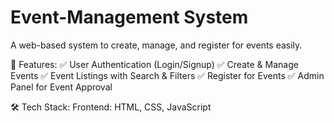 # Event-Management System
A web-based system to create, manage, and register for events easily.

🚀 Features:
✅ User Authentication (Login/Signup)
✅ Create & Manage Events
✅ Event Listings with Search & Filters
✅ Register for Events
✅ Admin Panel for Event Approval

🛠 Tech Stack:
Frontend: HTML, CSS, JavaScript
